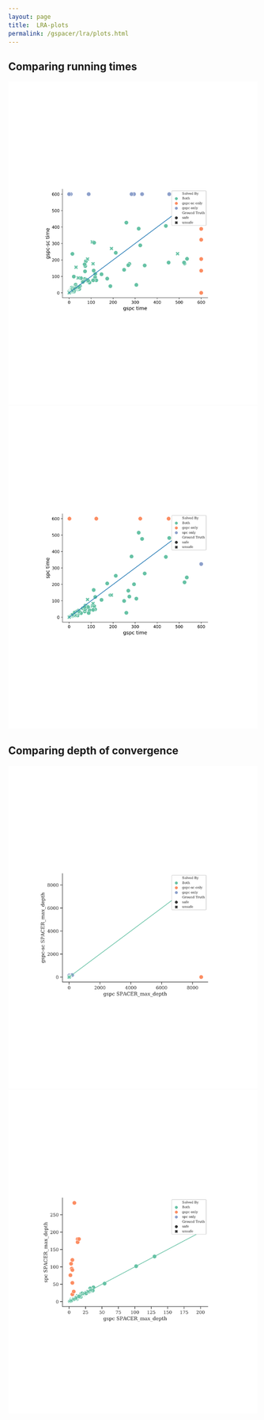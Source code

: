 ```yaml
---
layout: page
title:  LRA-plots
permalink: /gspacer/lra/plots.html
---
```

## Comparing running times
![GSpacer-bw vs GSpacer-sc](/assets/gspc/LRA/plots/gspcgspc-sctime.svg) 
![GSpacer-bw vs Spacer-bw](/assets/gspc/LRA/plots/gspcspctime.svg)
## Comparing depth of convergence
![GSpacer-bw vs GSpacer-sc](/assets/gspc/LRA/plots/gspcgspc-scSPACER_max_depth.svg)
![GSpacer-bw vs Spacer-bw](/assets/gspc/LRA/plots/gspcspcSPACER_max_depth.svg)
